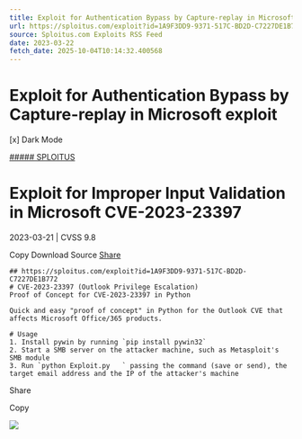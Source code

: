 ```yaml
---
title: Exploit for Authentication Bypass by Capture-replay in Microsoft exploit
url: https://sploitus.com/exploit?id=1A9F3DD9-9371-517C-BD2D-C7227DE1B772&utm_source=rss&utm_medium=rss
source: Sploitus.com Exploits RSS Feed
date: 2023-03-22
fetch_date: 2025-10-04T10:14:32.400568
---
```


# Exploit for Authentication Bypass by Capture-replay in Microsoft exploit

[x]
Dark Mode

[##### SPLOITUS](/)

# Exploit for Improper Input Validation in Microsoft CVE-2023-23397

2023-03-21 | CVSS 9.8

Copy
Download
Source
[Share](#share-url)

```
## https://sploitus.com/exploit?id=1A9F3DD9-9371-517C-BD2D-C7227DE1B772
# CVE-2023-23397 (Outlook Privilege Escalation)
Proof of Concept for CVE-2023-23397 in Python

Quick and easy "proof of concept" in Python for the Outlook CVE that affects Microsoft Office/365 products.

# Usage
1. Install pywin by running `pip install pywin32`
2. Start a SMB server on the attacker machine, such as Metasploit's SMB module
3. Run `python Exploit.py   ` passing the command (save or send), the target email address and the IP of the attacker's machine
```

Share

Copy

![](https://mc.yandex.ru/watch/54912310)